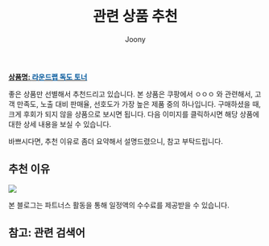 ﻿---
layout: post
title:  "관련 상품 추천"
author: Joony
categories: [ 가구/인테리어 ]
tags: []
image:  
description: "쿠팡에서 ㅇㅇㅇ 관련 상품으로 가장 고객 선호도가 높은 제품 중 하나입니다."
---

<a href="https://link.coupang.com/re/AFFSDP?lptag=AF4928167&pageKey=1414809213&itemId=2451494211&vendorItemId=70445138100&traceid=V0-183-b614b749ecb961d1"><b>상품명: <font color='#01579B'>라운드랩 독도 토너</font></b></a>

좋은 상품만 선별해서 추천드리고 있습니다.
본 상품은 쿠팡에서 ㅇㅇㅇ 와 관련해서, 고객 만족도, 노출 대비 판매율, 선호도가 가장 높은 제품 중의 하나입니다.
구매하셨을 때, 크게 후회가 되지 않을 상품으로 보시면 됩니다. 
다음 이미지를 클릭하시면 해당 상품에 대한 상세 내용을 보실 수 있습니다.

바쁘시다면, 추천 이유로 좀더 요약해서 설명드렸으니, 참고 부탁드립니다.

## 추천 이유 

<a href="17,340원"><img src="https://link.coupang.com/re/AFFSDP?lptag=AF4928167&pageKey=1414809213&itemId=2451494211&vendorItemId=70445138100&traceid=V0-183-b614b749ecb961d1"></a> 

본 블로그는 파트너스 활동을 통해 일정액의 수수료를 제공받을 수 있습니다.

## 참고: 관련 검색어    
